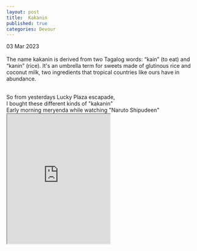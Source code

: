 ```yaml
---
layout: post
title:  Kakanin
published: true
categories: Devour
---
```

03 Mar 2023
<br>
<br>
The name kakanin is derived from two Tagalog words: “kain” (to eat) and “kanin” (rice). It's an umbrella term for sweets made of glutinous rice and coconut milk, two ingredients that tropical countries like ours have in abundance.
<br>
<!--more-->
<br>
So from yesterdays Lucky Plaza escapade,
<br>
I bought these different kinds of "kakanin"
<br>
Early morning meryenda while watching "Naruto Shipudeen"
<br>
<iframe src="https://drive.google.com/file/d/1FvBC_J16r9EhxQETVKpGBvwNobu53SFH/preview" width="270" height="340" allow="autoplay"></iframe>

